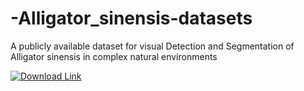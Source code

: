 # -Alligator_sinensis-datasets
A publicly available dataset for visual Detection and Segmentation of Alligator sinensis in complex natural environments

[![Download Link](![image](https://github.com/Ap1rate/-Alligator_sinensis-datasets/assets/107412066/5d26c8a1-e707-4b22-a7b6-06598170002b)
)](https://drive.google.com/file/d/1CsL3lZkf927yPItMYKMOfuFpHWDwqQ2k/view?usp=sharing)
